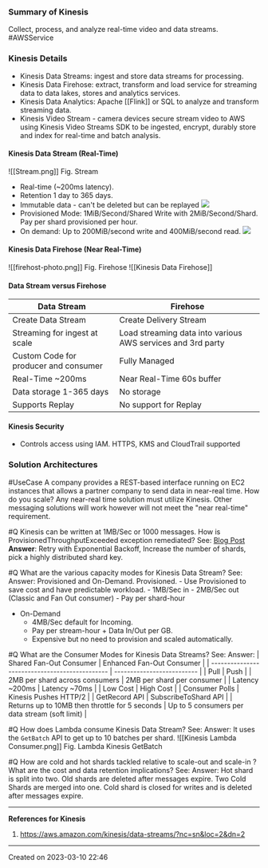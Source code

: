 ### Summary of Kinesis
Collect, process, and analyze real-time video and data streams. #AWSService 
### Kinesis Details
- Kinesis Data Streams: ingest and store data streams for processing.
- Kinesis Data Firehose: extract, transform and load service for streaming data to data lakes, stores and analytics services.
- Kinesis Data Analytics: Apache [[Flink]] or SQL to analyze and transform streaming data.
- Kinesis Video Stream - camera devices secure stream video to AWS using Kinesis Video Streams SDK to be ingested, encrypt, durably store and index for real-time and batch analysis.
#### Kinesis Data Stream (Real-Time)
![[Stream.png]]
Fig. Stream
- Real-time (~200ms latency). 
- Retention 1 day to 365 days.
- Immutable data - can't be deleted but can be replayed
![](kinesis-data-stream-producer-consumer-architecture.png)
- Provisioned Mode: 1MiB/Second/Shared Write with 2MiB/Second/Shard. Pay per shard provisioned per hour.
- On demand: Up to 200MiB/second write and 400MiB/second read.
![](Kinesis%20Shard%20On-Demand%20or%20Provision.png)
#### Kinesis Data Firehose (Near Real-Time)
![[firehost-photo.png]]
Fig. Firehose
![[Kinesis Data Firehose]]

#### Data Stream versus Firehose
| Data Stream| Firehose|
|---|---|
| Create Data Stream | Create Delivery Stream |
| Streaming for ingest at scale| Load streaming data into various AWS services and 3rd party |
| Custom Code for producer and consumer | Fully Managed |
| Real-Time ~200ms| Near Real-Time 60s buffer|
| Data storage 1-365 days| No storage|
| Supports Replay | No support for Replay|


#### Kinesis Security
- Controls access using IAM. HTTPS, KMS and CloudTrail supported

### Solution Architectures
#UseCase A company provides a REST-based interface running on EC2 instances that allows a partner company to send data in near-real time. How do you scale?
Any near-real time solution must utilize Kinesis. Other messaging solutions will work however will not meet the "near real-time" requirement.

#Q  Kinesis can be written at 1MB/Sec or 1000 messages. How is ProvisionedThroughputExceeded exception remediated?
See: [Blog Post](https://repost.aws/knowledge-center/kinesis-readprovisionedthroughputexceeded)
**Answer**: Retry with Exponential Backoff, Increase the number of shards, pick a highly distributed shard key. 

#Q What are the various capacity modes for Kinesis Data Stream?
See:
Answer: Provisioned and On-Demand. 
	Provisioned.
	- Use Provisioned to save cost and have predictable workload. 
	- 1MB/Sec in
	- 2MB/Sec out (Classic and Fan Out consumer)
	- Pay per shard-hour
- On-Demand
	- 4MB/Sec default for Incoming.
	- Pay per stream-hour + Data In/Out per GB.
	- Expensive but no need to provision and scaled automatically.

#Q What are the Consumer  Modes for Kinesis Data Streams?
See:
Answer:
| Shared Fan-Out Consumer                        | Enhanced Fan-Out Consumer  |
| ---------------------------------------------- | -------------------------- |
| Pull                                           | Push                       |
| 2MB per shard across consumers                 | 2MB per shard per consumer |
| Latency ~200ms                                 | Latency ~70ms              |
| Low Cost                                       | High Cost                  |
| Consumer Polls                                 | Kinesis Pushes HTTP/2      |
| GetRecord API                                  | SubscribeToShard API       |
| Returns up to 10MB then throttle for 5 seconds | Up to 5 consumers per data stream (soft limit)                           |

#Q How does Lambda consume Kinesis Data Stream?
See:
Answer: It uses the `GetBatch` API to get up to 10 batches per shard.
![[Kinesis Lambda Consumer.png]]
Fig. Lambda Kinesis GetBatch

#Q How are cold and hot shards tackled relative to scale-out and scale-in ? What are the cost and data retention implications?
See:
Answer:  Hot shard is split into two. Old shards are deleted after messages expire. Two Cold Shards are merged into one. Cold shard is closed for writes and is deleted after messages expire.


---
**References for Kinesis**
1. https://aws.amazon.com/kinesis/data-streams/?nc=sn&loc=2&dn=2

---
Created on 2023-03-10 22:46